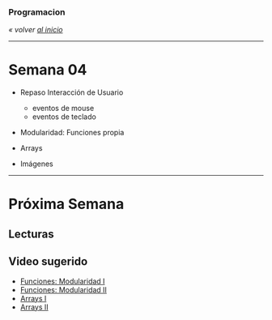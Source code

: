 ### Programacion
*« volver [al inicio](https://github.com/sergiomajluf/programacion)*

---

# Semana 04

* Repaso Interacción de Usuario
	* eventos de mouse
	* eventos de teclado

* Modularidad: Funciones propia
* Arrays

* Imágenes


---



# Próxima Semana
## Lecturas


## Video sugerido
* [Funciones: Modularidad I](https://www.acamica.com/clases/389/programacion-creativa-con-processing/funciones-modularidad)
* [Funciones: Modularidad II](https://www.acamica.com/clases/409/programacion-creativa-con-processing/funciones-modularidad-ii)
* [Arrays I](https://www.acamica.com/clases/391/programacion-creativa-con-processing/arrays)
* [Arrays II](https://www.acamica.com/clases/410/programacion-creativa-con-processing/arrays-ii)	